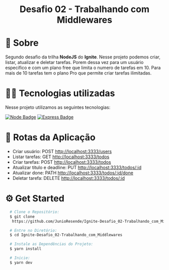 <h1 align ="center">Desafio 02 - Trabalhando com Middlewares</h1>

# 📖 Sobre

Segundo desafio da trilha **NodeJS** do **Ignite**. Nesse projeto podemos criar, listar, atualizar e deletar tarefas. Porem dessa vez para um usuário especifico e com um plano free que limita o numero de tarefas em 10. Para mais de 10 tarefas tem o plano Pro que permite criar tarefas ilimitadas.

# 👨‍💻 Tecnologias utilizadas

Nesse projeto utilizamos as seguintes tecnologias:

[![Node Badge](https://img.shields.io/badge/Node.js-43853D?style=for-the-badge&logo=node.js&logoColor=white&link=https://nodejs.org/en/)](https://nodejs.org/en/)
[![Express Badge](https://img.shields.io/badge/Express.js-000000?style=for-the-badge&logo=express&logoColor=white&link=https://expressjs.com/pt-br/)](https://expressjs.com/pt-br/)


# 🔀 Rotas da Aplicação

- Criar usuário: POST <http://localhost:3333/users>
- Listar tarefas: GET <http://localhost:3333/todos>
- Criar tarefas: POST <http://localhost:3333/todos>
- Atualizar titulo e deadline: PUT <http://localhost:3333/todos/:id>
- Atualizar done: PATH <http://localhost:3333/todos/:id/done>
- Deletar tarefa: DELETE <http://localhost:3333/todos/:id>

# ⚙️ Get Started

```bash
  # Clone o Repositório:
  $ git clone
   https://github.com/JunioResende/Ignite-Desafio_02-Trabalhando_com_Middlewares.git

  # Entre no Diretório:
  $ cd Ignite-Desafio_02-Trabalhando_com_Middlewares

  # Instale as Dependências do Projeto:
  $ yarn install

  # Inicie:
  $ yarn dev
```
